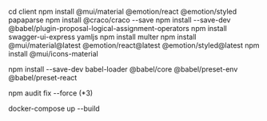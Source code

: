 cd client
npm install @mui/material @emotion/react @emotion/styled papaparse
npm install @craco/craco --save
npm install --save-dev @babel/plugin-proposal-logical-assignment-operators
npm install swagger-ui-express yamljs
npm install multer
npm install @mui/material@latest @emotion/react@latest @emotion/styled@latest
npm install @mui/icons-material

npm install --save-dev babel-loader @babel/core @babel/preset-env @babel/preset-react


npm audit fix --force (*3)

docker-compose up --build